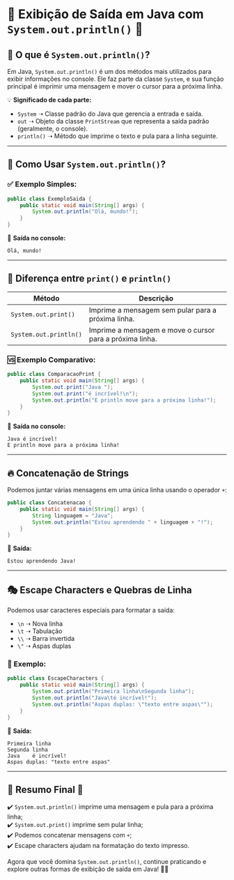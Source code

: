 # 📢 Exibição de Saída em Java com `System.out.println()` 🚀

## 🔹 O que é `System.out.println()`?

Em Java, `System.out.println()` é um dos métodos mais utilizados para exibir informações no console. Ele faz parte da classe `System`, e sua função principal é imprimir uma mensagem e mover o cursor para a próxima linha.

💡 **Significado de cada parte:**
- `System` ➝ Classe padrão do Java que gerencia a entrada e saída.
- `out` ➝ Objeto da classe `PrintStream` que representa a saída padrão (geralmente, o console).
- `println()` ➝ Método que imprime o texto e pula para a linha seguinte.

---

## 🎯 Como Usar `System.out.println()`?

### ✅ Exemplo Simples:
```java
public class ExemploSaida {
    public static void main(String[] args) {
        System.out.println("Olá, mundo!");
    }
}
```
📌 **Saída no console:**
```
Olá, mundo!
```

---

## 🔹 Diferença entre `print()` e `println()`

| Método               | Descrição |
|----------------------|-----------|
| `System.out.print()` | Imprime a mensagem sem pular para a próxima linha. |
| `System.out.println()` | Imprime a mensagem e move o cursor para a próxima linha. |

### 🆚 Exemplo Comparativo:
```java
public class ComparacaoPrint {
    public static void main(String[] args) {
        System.out.print("Java ");
        System.out.print("é incrível!\n");
        System.out.println("E println move para a próxima linha!");
    }
}
```
📌 **Saída no console:**
```
Java é incrível!
E println move para a próxima linha!
```

---

## 🔥 Concatenação de Strings

Podemos juntar várias mensagens em uma única linha usando o operador `+`:
```java
public class Concatenacao {
    public static void main(String[] args) {
        String linguagem = "Java";
        System.out.println("Estou aprendendo " + linguagem + "!");
    }
}
```
📌 **Saída:**
```
Estou aprendendo Java!
```

---

## 🎭 Escape Characters e Quebras de Linha

Podemos usar caracteres especiais para formatar a saída:
- `\n` ➝ Nova linha
- `\t` ➝ Tabulação
- `\\` ➝ Barra invertida
- `\"` ➝ Aspas duplas

### 🎨 Exemplo:
```java
public class EscapeCharacters {
    public static void main(String[] args) {
        System.out.println("Primeira linha\nSegunda linha");
        System.out.println("Java\té incrível!");
        System.out.println("Aspas duplas: \"texto entre aspas\"");
    }
}
```
📌 **Saída:**
```
Primeira linha
Segunda linha
Java	é incrível!
Aspas duplas: "texto entre aspas"
```

---

## 📌 Resumo Final 🏁

✔️ `System.out.println()` imprime uma mensagem e pula para a próxima linha;  
✔️ `System.out.print()` imprime sem pular linha;  
✔️ Podemos concatenar mensagens com `+`;  
✔️ Escape characters ajudam na formatação do texto impresso.

Agora que você domina `System.out.println()`, continue praticando e explore outras formas de exibição de saída em Java! 🚀🔥
